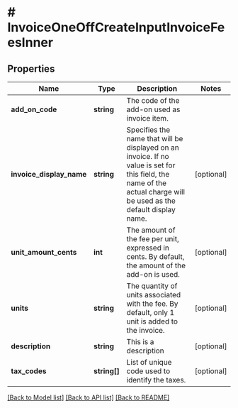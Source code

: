 # # InvoiceOneOffCreateInputInvoiceFeesInner

## Properties

Name | Type | Description | Notes
------------ | ------------- | ------------- | -------------
**add_on_code** | **string** | The code of the add-on used as invoice item. |
**invoice_display_name** | **string** | Specifies the name that will be displayed on an invoice. If no value is set for this field, the name of the actual charge will be used as the default display name. | [optional]
**unit_amount_cents** | **int** | The amount of the fee per unit, expressed in cents. By default, the amount of the add-on is used. | [optional]
**units** | **string** | The quantity of units associated with the fee. By default, only 1 unit is added to the invoice. | [optional]
**description** | **string** | This is a description | [optional]
**tax_codes** | **string[]** | List of unique code used to identify the taxes. | [optional]

[[Back to Model list]](../../README.md#models) [[Back to API list]](../../README.md#endpoints) [[Back to README]](../../README.md)
